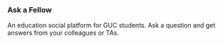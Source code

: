 ### Ask a Fellow

An education social platform for GUC students.
Ask a question and get answers from your colleagues or TAs.
